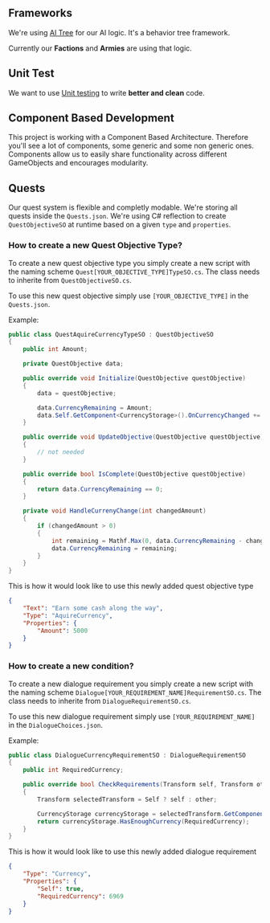 ## Frameworks
We're using [AI Tree](https://renownedgames.gitbook.io/ai-tree/) for our AI logic. It's a behavior tree framework.

Currently our **Factions** and **Armies** are using that logic.

## Unit Test
We want to use  [Unit testing](https://docs.unity3d.com/Packages/com.unity.test-framework@1.3/manual/index.html) to write **better and clean** code.

## Component Based Development
This project is working with a Component Based Architecture. Therefore you'll see a lot of components, some generic and some non generic ones. Components allow us to easily share functionality across different GameObjects and encourages modularity.

## Quests
Our quest system is flexible and completly modable. We're storing all quests inside the `Quests.json`. We're using C# reflection to create `QuestObjectiveSO` at runtime based on a given `type` and `properties`.

### How to create a new Quest Objective Type?
To create a new quest objective type you simply create a new script with the naming scheme `Quest[YOUR_OBJECTIVE_TYPE]TypeSO.cs`.
The class needs to inherite from `QuestObjectiveSO.cs`.

To use this new quest objective simply use `[YOUR_OBJECTIVE_TYPE]` in the `Quests.json`. 

Example:
```cs
public class QuestAquireCurrencyTypeSO : QuestObjectiveSO
{
    public int Amount;

    private QuestObjective data;

    public override void Initialize(QuestObjective questObjective)
    {
        data = questObjective;

        data.CurrencyRemaining = Amount;
        data.Self.GetComponent<CurrencyStorage>().OnCurrencyChanged += HandleCurrenyChange;
    }

    public override void UpdateObjective(QuestObjective questObjective)
    {
        // not needed
    }

    public override bool IsComplete(QuestObjective questObjective)
    {
        return data.CurrencyRemaining == 0;
    }

    private void HandleCurrenyChange(int changedAmount)
    {
        if (changedAmount > 0)
        {
            int remaining = Mathf.Max(0, data.CurrencyRemaining - changedAmount);
            data.CurrencyRemaining = remaining;
        }
    }
}

```
This is how it would look like to use this newly added quest objective type
```json
{
    "Text": "Earn some cash along the way",
    "Type": "AquireCurrency",
    "Properties": {
        "Amount": 5000
    }
}
```

### How to create a new condition?
To create a new dialogue requirement you simply create a new script with the naming scheme `Dialogue[YOUR_REQUIREMENT_NAME]RequirementSO.cs`.
The class needs to inherite from `DialogueRequirementSO.cs`.

To use this new dialogue requirement simply use `[YOUR_REQUIREMENT_NAME]` in the `DialogueChoices.json`. 

Example:
```cs
public class DialogueCurrencyRequirementSO : DialogueRequirementSO
{
    public int RequiredCurrency;

    public override bool CheckRequirements(Transform self, Transform other)
    {
        Transform selectedTransform = Self ? self : other;

        CurrencyStorage currencyStorage = selectedTransform.GetComponent<CurrencyStorage>();
        return currencyStorage.HasEnoughCurrency(RequiredCurrency);
    }
}
```
This is how it would look like to use this newly added dialogue requirement
```json
{
    "Type": "Currency",
    "Properties": {
        "Self": true,
        "RequiredCurrency": 6969
    }
}
```
